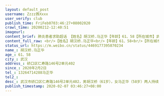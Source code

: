 ```yaml
---
layout: default_post
username: Zzzz茜Xxxx
user_verify: club
publish_time: FriFeb0703:46:27+08002020
crawl_time: 20200212-12:40:51
imageurl: 
content_brief: 肺炎患者求助超话 【姓名】胡汉桥.马正华【年龄】61、58【所在城市】武汉【所在小区、社区】硚口区仁寿路146号2单元402【患病时间】2020年2月2日【病情描述】发热、咳嗽、呼吸困难【联系方式】 132 6471 4288 马正华【病情描述】 武汉市硚口区仁寿路146号2单元402，男：胡汉桥（61岁），女 ...全文
content_full_raw: <br/>【姓名】胡汉桥.马正华<br/>【年龄】61、58<br/>【所在城市】武汉<br/>【所在小区、社区】硚口区仁寿路146号2单元402<br/>【患病时间】2020年2月2日<br/>【病情描述】发热、咳嗽、呼吸困难<br/>【联系方式】13264714288马正华<br/>【病情描述】武汉市硚口区仁寿路146号2单元402，男：胡汉桥（61岁），女：马正华（58岁）两人持续高烧，胡汉桥老人严重糖尿病史已出现明显的乏力且呼吸困难症状，情况凶险万分，急需快速入院输液治疗。然而，数天过去直至今日，硚口汉水区防疫指挥部仍未能解决入院治疗问题。市长热线、人民日报、人民网、国务院督查，都没有回音。实在走投无路，求助无门，特此网上求助，请大家帮忙转发，万分感谢🙏🙏🙏家属联系电话：18827077269<br/>父母，双双染病.现在危重.现在实在没地方收.已经危重了.<adata-url="http://t.cn/R2WxQOQ"href="http://weibo.com/p/1001018008642010000000000"data-hide=""><spanclass='url-icon'><imgstyle='width:1rem;height:1rem'src='https://h5.sinaimg.cn/upload/2015/09/25/3/timeline_card_small_location_default.png'></span><spanclass="surl-text">武汉</span></a>
status_url: https://m.weibo.cn/status/4469177395870234
name_: 胡汉桥.马正华
age_: 61、58
city_: 武汉
address_: 硚口区仁寿路146号2单元402
since_: 2020年2月2日
tel_: 13264714288马正华
tel2_: 
desc_: 武汉市硚口区仁寿路146号2单元402，男胡汉桥（61岁），女马正华（58岁）两人持续高烧，胡汉桥老人严重糖尿病史已出现明显的乏力且呼吸困难症状，情况凶险万分，急需快速入院输液治疗。然而，数天过去直至今日，硚口汉水区防疫指挥部仍未能解决入院治疗问题。市长热线、人民日报、人民网、国务院督查，都没有回音。实在走投无路，求助无门，特此网上求助，请大家帮忙转发，万分感谢🙏🙏🙏家属联系电话18827077269父母，双双染病.现在危重.现在实在没地方收.已经危重了.<adata-url="http//t.cn/R2WxQOQ"href="http//weibo.com/p/1001018008642010000000000"data-hide=""><spanclass='url-icon'><imgstyle='width1rem;height1rem'src='https//h5.sinaimg.cn/upload/2015/09/25/3/timeline_card_small_location_default.png'></span><spanclass="surl-text">武汉</span></a>
publish_timestamp: 2020-02-07 03:46:27+08:00
---
```

